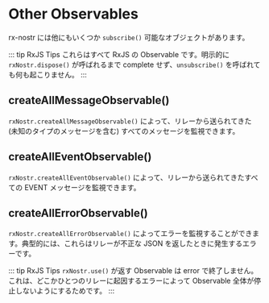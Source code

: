 # Other Observables

rx-nostr には他にもいくつか `subscribe()` 可能なオブジェクトがあります。

::: tip RxJS Tips
これらはすべて RxJS の Observable です。明示的に `rxNostr.dispose()` が呼ばれるまで complete せず、`unsubscribe()` を呼ばれても何も起こりません。
:::

## createAllMessageObservable()

`rxNostr.createAllMessageObservable()` によって、リレーから送られてきた (未知のタイプのメッセージを含む) すべてのメッセージを監視できます。

## createAllEventObservable()

`rxNostr.createAllEventObservable()` によって、リレーから送られてきたすべての EVENT メッセージを監視できます。

## createAllErrorObservable()

`rxNostr.createAllErrorObservable()` によってエラーを監視することができます。典型的には、これらはリレーが不正な JSON を返したときに発生するエラーです。

::: tip RxJS Tips
`rxNostr.use()` が返す Observable は error で終了しません。これは、どこかひとつのリレーに起因するエラーによって Observable 全体が停止しないようにするためです。
:::
